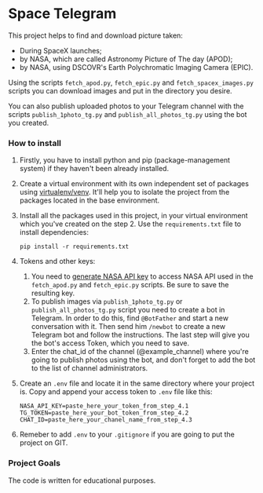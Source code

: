 # Space Telegram

This project helps to find and download picture taken:
- During SpaceX launches;
- by NASA, which are called Astronomy Picture of The day (APOD);
- by NASA, using DSCOVR's Earth Polychromatic Imaging Camera (EPIC).

Using the scripts `fetch_apod.py`, `fetch_epic.py` and `fetch_spacex_images.py` scripts you can download images and put in the directory you desire.

You can also publish uploaded photos to your Telegram channel with the scripts `publish_1photo_tg.py` and `publish_all_photos_tg.py` using the bot you created.

### How to install

1. Firstly, you have to install python and pip (package-management system) if they haven't been already installed.

2. Create a virtual environment with its own independent set of packages using [virtualenv/venv](https://docs.python.org/3/library/venv.html). It'll help you to isolate the project from the packages located in the base environment.

3. Install all the packages used in this project, in your virtual environment which you've created on the step 2. Use the `requirements.txt` file to install dependencies:
    ```console
    pip install -r requirements.txt
    ```
4. Tokens and other keys:
   1. You need to [generate NASA API key](https://api.nasa.gov/) to access NASA API used in the `fetch_apod.py` and `fetch_epic.py` scripts. Be sure to save the resulting key.
   2. To publish images via `publish_1photo_tg.py` or `publish_all_photos_tg.py` script you need to create a bot in Telegram. In order to do this, find `@BotFather` and start a new conversation with it. Then send him `/newbot` to create
   a new Telegram bot and follow the instructions. The last step will give you the bot's access Token, which you need to save. 
   3. Enter the chat_id of the channel (@example_channel) where you're going to publish photos using the bot, and don't forget to add the bot to the list of channel administrators.


5. Create an `.env` file and locate it in the same directory where your project is. Copy and append your access token to `.env` file like this:
    ```
    NASA_API_KEY=paste_here_your_token_from_step_4.1
    TG_TOKEN=paste_here_your_bot_token_from_step_4.2
    CHAT_ID=paste_here_your_chanel_name_from_step_4.3
    ```
6. Remeber to add `.env` to your `.gitignore` if you are going to put the project on GIT.


### Project Goals
The code is written for educational purposes.